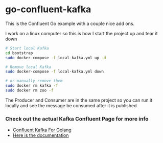 # go-confluent-kafka

This is the Confluent Go example with a couple nice add ons.

I work on a linux computer so this is how I start the project up and tear it down

```bash
# Start local Kafka
cd bootstrap
sudo docker-compose -f local-kafka.yml up -d
```

```bash
# Remove local Kafka
sudo docker-compose -f local-kafka.yml down

# or manually remove them
sudo docker rm kafka -f
sudo docker rm zoo -f
```
The Producer and Consumer are in the same project so you can run it locally and see the message be consumed after it is published

### Check out the actual Kafka Confluent Page for more info

- [Confluent Kafka For Golang](https://developer.confluent.io/get-started/go/)
- [Here is the documentation](https://github.com/confluentinc/confluent-kafka-go/blob/master/kafka/kafka.go)
